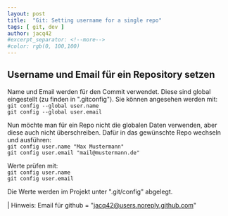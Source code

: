 ```yaml
---
layout: post
title:  "Git: Setting username for a single repo"
tags: [ git, dev ]
author: jacq42
#excerpt_separator: <!--more-->
#color: rgb(0, 100,100)
---
```


## Username und Email für ein Repository setzen

Name und Email werden für den Commit verwendet. Diese sind global eingestellt (zu finden in ".gitconfig"). Sie können angesehen werden mit:\
`git config --global user.name`\
`git config --global user.email`

Nun möchte man für ein Repo nicht die globalen Daten verwenden, aber diese auch nicht überschreiben. Dafür in das gewünschte Repo wechseln und ausführen:\
`git config user.name "Max Mustermann"`\
`git config user.email "mail@mustermann.de"`

Werte prüfen mit:\
`git config user.name`\
`git config user.email`

Die Werte werden im Projekt unter ".git/config" abgelegt.

| Hinweis: Email für github = "jacq42@users.noreply.github.com"